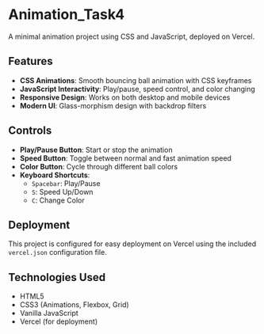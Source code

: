 # Animation_Task4

A minimal animation project using CSS and JavaScript, deployed on Vercel.

## Features

- **CSS Animations**: Smooth bouncing ball animation with CSS keyframes
- **JavaScript Interactivity**: Play/pause, speed control, and color changing
- **Responsive Design**: Works on both desktop and mobile devices
- **Modern UI**: Glass-morphism design with backdrop filters

## Controls

- **Play/Pause Button**: Start or stop the animation
- **Speed Button**: Toggle between normal and fast animation speed
- **Color Button**: Cycle through different ball colors
- **Keyboard Shortcuts**:
  - `Spacebar`: Play/Pause
  - `S`: Speed Up/Down
  - `C`: Change Color

## Deployment

This project is configured for easy deployment on Vercel using the included `vercel.json` configuration file.

## Technologies Used

- HTML5
- CSS3 (Animations, Flexbox, Grid)
- Vanilla JavaScript
- Vercel (for deployment)